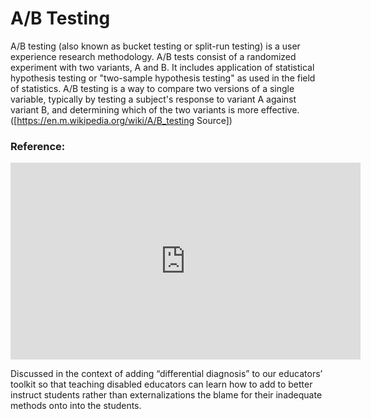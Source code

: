 # A/B Testing

A/B testing (also known as bucket testing or split-run testing) is a user experience research methodology. A/B tests consist of a randomized experiment with two variants, A and B. It includes application of statistical hypothesis testing or "two-sample hypothesis testing" as used in the field of statistics. A/B testing is a way to compare two versions of a single variable, typically by testing a subject's response to variant A against variant B, and determining which of the two variants is more effective. ([https://en.m.wikipedia.org/wiki/A/B_testing Source])
 
    
    
    
### Reference:

<div class="video-container" ><iframe width="560" height="315" src="https://www.youtube.com/embed/XbKXeVOUQYY?controls=0&amp;start=1410" frameborder="0" allow="accelerometer; autoplay; clipboard-write; encrypted-media; gyroscope; picture-in-picture" allowfullscreen></iframe></div>


Discussed in the context of adding “differential diagnosis” to our educators’ toolkit so that teaching disabled educators can learn how to add to better instruct students rather than externalizations the blame for their inadequate methods onto into the students.
